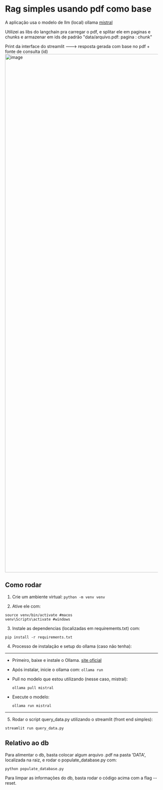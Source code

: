 #  Rag simples usando pdf como base
A aplicação usa o modelo de llm (local) ollama [mistral](https://ollama.com/library/mistral)

Utilizei as libs do langchain pra carregar o pdf, e splitar ele em paginas e chunks e armazenar em ids de padrão "data/arquivo.pdf: pagina : chunk"

Print da interface do streamlit ---> resposta gerada com base no pdf + fonte de consulta (id)
<img width="1709" alt="image" src="https://github.com/user-attachments/assets/7ba2b21a-0754-46d8-a490-acece1625cc8">





## Como rodar

1. Crie um ambiente virtual:
```python -m venv venv```

2. Ative ele com:
```
source venv/bin/activate #macos
venv\Scripts\activate #windows
```

3. Instale as dependencias (localizadas em requirements.txt) com:

```pip install -r requirements.txt```

4. Processo de instalação e setup do ollama (caso não tenha):
   
------------------------------------------------------------------------------


- Primeiro, baixe e instale o Ollama. [site oficial](https://ollama.com/)

- Após instalar, inicie o ollama com: 
    ```ollama run```

- Pull no modelo que estou utilizando (nesse caso, mistral):

    ```ollama pull mistral```

- Execute o modelo:

    ```ollama run mistral```
------------------------------------------------------------------------------

5. Rodar o script query_data.py utilizando o streamlit (front end simples):

```streamlit run query_data.py```

## Relativo ao db

Para alimentar o db, basta colocar algum arquivo .pdf na pasta 'DATA', localizada na raiz, e rodar o populate_database.py com: 

```python populate_database.py```

Para limpar as informações do db, basta rodar o código acima com a flag --reset.








